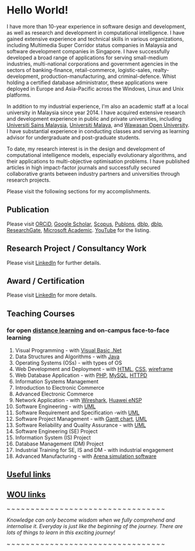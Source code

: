 # Hello World!

I have more than 10-year experience in software design and development, as well as research and development in computational intelligence. I have gained extensive experience and technical skills in various organizations, including Multimedia Super Corridor status companies in Malaysia and software development companies in Singapore. I have successfully developed a broad range of applications for serving small-medium industries, multi-national corporations and government agencies in the sectors of banking-finance, retail-commerce, logistic-sales, realty-development, production-manufacturing, and criminal-defence. Whist holding a certified database administrator, these applications were deployed in Europe and Asia-Pacific across the Windows, Linux and Unix platforms.

In addition to my industrial experience, I'm also an academic staff at a local university in Malaysia since year 2014. I have acquired extensive research and development experience in public and private universities, including [Universiti Sains Malaysia](https://www.usm.my/), [Universiti Malaya](https://www.um.edu.my/), and [Wawasan Open University](http://www.wou.edu.my/tan-choo-jun). I have substantial experience in conducting classes and serving as learning advisor for undergraduate and post-graduate students.

To date, my research interest is in the design and development of computational intelligence models, especially evolutionary algorithms, and their applications to multi-objective optimisation problems. I have published articles in high impact-factor journals and successfully secured collaborative grants between industry partners and universities through research projects.

Please visit the following sections for my accomplishments.


## Publication

Please visit
[ORCiD](http://orcid.org/0000-0003-1748-1544),
[Google Scholar](http://scholar.google.com.my/citations?user=bSb37M8AAAAJ&hl=en),
[Scopus](https://www.scopus.com/authid/detail.uri?authorId=55655843600),
[Publons](https://publons.com/researcher/2461459/choo-jun-tan/metrics/),
[dblp](http://dblp.dagstuhl.de/pers/hd/t/Tan:Choo_Jun),
[dblp](http://dblp2.uni-trier.de/pers/hd/t/Tan:Choo_Jun),
[ResearchGate](https://www.researchgate.net/profile/Choo_Tan2),
[Microsoft Academic](https://academic.microsoft.com/author/2574491712).
[YouTube](https://www.youtube.com/channel/UClZRxIwKOqbYVWntRAPA2xA)
for the listing.

## Research Project / Consultancy Work

Please visit [LinkedIn](https://www.linkedin.com/in/choojun) for further details.

## Award / Certification

Please visit [LinkedIn](https://www.linkedin.com/in/choojun) for more details.

## Teaching Courses
### for open [distance learning](https://en.wikipedia.org/wiki/Distance_education) and on-campus face-to-face learning

1. Visual Programming - with [Visual Basic .Net](https://en.wikipedia.org/wiki/Visual_Basic_.NET)
2. Data Structures and Algorithms - with [Java](https://www.oracle.com/java/)
3. Operating Systems (OSs) - with types of OS
4. Web Development and Deployment - with [HTML](https://www.w3schools.com/html/), [CSS](https://www.w3schools.com/css/), [wireframe](https://en.wikipedia.org/wiki/Website_wireframe)
5. Web Database Application - with [PHP](https://www.php.net/), [MySQL](https://dev.mysql.com/), [HTTPD](https://httpd.apache.org/)
6. Information Systems Management
7. Introduction to Electronic Commerce
8. Advanced Electronic Commerce
9. Network Application - with [Wireshark](https://www.wireshark.org/), [Huawei eNSP](https://support.huawei.com/enterprise/en/management-system/ensp-pid-9017384)
10. Software Engineering - with [UML](https://en.wikipedia.org/wiki/Unified_Modeling_Language)
11. Software Requirement and Specification -with [UML](https://en.wikipedia.org/wiki/Unified_Modeling_Language)
12. Software Project Management - with [Gantt chart](https://en.wikipedia.org/wiki/Gantt_chart), [UML](https://en.wikipedia.org/wiki/Unified_Modeling_Language)
13. Software Reliability and Quality Assurance - with [UML](https://en.wikipedia.org/wiki/Unified_Modeling_Language)
14. Software Engineering (SE) Project
15. Information System (IS) Project
16. Database Management (DM) Project
17. Industrial Training for SE, IS and DM - with industrial engagement
18. Advanced Manufacturing - with [Arena simulation software](https://www.arenasimulation.com/)


## [Useful links](links)

## [WOU links](woulinks)
~ ~ ~ ~ ~ ~ ~ ~ ~ ~ ~ ~ ~ ~ ~ ~ ~ ~ ~ ~ ~ ~ ~ ~ ~ ~ ~ ~ ~ ~ ~ ~ ~ 

_Knowledge can only become wisdom when we fully comprehend and internalise it. Everyday is just like the beginning of the journey. There are lots of things to learn in this exciting journey!_

~ ~ ~ ~ ~ ~ ~ ~ ~ ~ ~ ~ ~ ~ ~ ~ ~ ~ ~ ~ ~ ~ ~ ~ ~ ~ ~ ~ ~ ~ ~ ~ ~ 
